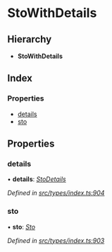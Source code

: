 # StoWithDetails

## Hierarchy

* **StoWithDetails**

## Index

### Properties

* [details](stowithdetails.md#details)
* [sto](stowithdetails.md#sto)

## Properties

### details

• **details**: [_StoDetails_](stodetails.md)

_Defined in_ [_src/types/index.ts:904_](https://github.com/PolymathNetwork/polymesh-sdk/blob/bf2b7a12/src/types/index.ts#L904)

### sto

• **sto**: [_Sto_](../classes/sto.md)

_Defined in_ [_src/types/index.ts:903_](https://github.com/PolymathNetwork/polymesh-sdk/blob/bf2b7a12/src/types/index.ts#L903)

